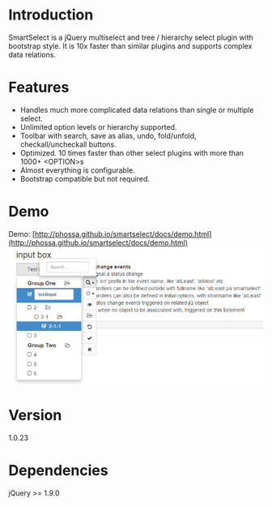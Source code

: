 # Introduction
SmartSelect is a jQuery multiselect and tree / hierarchy select plugin with bootstrap style. It is 10x faster than similar plugins and supports complex data relations.

# Features
- Handles much more complicated data relations than single or multiple select.
- Unlimited option levels or hierarchy supported.
- Toolbar with search, save as alias, undo, fold/unfold, checkall/uncheckall buttons.
- Optimized. 10 times faster than other select plugins with more than 1000+ &lt;OPTION&gt;s
- Almost everything is configurable.
- Bootstrap compatible but not required.

# Demo
Demo: [http://phossa.github.io/smartselect/docs/demo.html](http://phossa.github.io/smartselect/docs/demo.html)
![Example 1](docs/img/example-1.png?raw=true "Snapshot")

# Version
1.0.23

# Dependencies
jQuery >= 1.9.0
